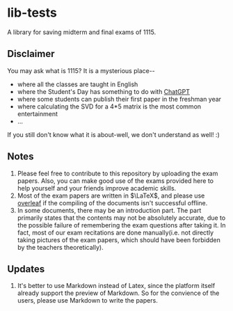 # lib-tests
A library for saving midterm and final exams of 1115.

## Disclaimer
You may ask what is 1115? It is a mysterious place--
- where all the classes are taught in English
- where the Student's Day has something to do with [ChatGPT](chat.openai.com)
- where some students can publish their first paper in the freshman year
- where calculating the SVD for a 4*5 matrix is the most common entertainment
- ...

If you still don't know what it is about-well, we don't understand as well! :)

## Notes
1. Please feel free to contribute to this repository by uploading the exam papers. Also, you can make good use of the exams provided here to help yourself and your friends improve academic skills.
2. Most of the exam papers are written in $\LaTeX$, and please use [overleaf](https://www.overleaf.com) if the compiling of the documents isn't successful offline.
3. In some documents, there may be an introduction part. The part primarily states that the contents may not be absolutely accurate, due to the possible failure of remembering the exam questions after taking it. In fact, most of our exam recitations are done manually(i.e. not directly taking pictures of the exam papers, which should have been forbidden by the teachers theoretically).

## Updates
1. It's better to use Markdown instead of Latex, since the platform itself already support the preview of Markdown. So for the convience of the users, please use Markdown to write the papers.
